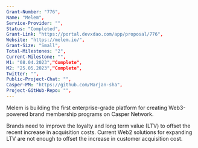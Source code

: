 ```yaml
---
Grant-Number: "776",
Name: "Melem",
Service-Provider: "",
Status: "Completed",
Grant-Link: "https://portal.devxdao.com/app/proposal/776",
Website: "https://melem.io/",
Grant-Size: "Small",
Total-Milestones: "2",
Current-Milestone: "",
M1: "08.04.2023","Complete",
M2: "25.05.2023","Complete",
Twitter: "",
Public-Project-Chat: "",
Casper-PM: "https://github.com/Marjan-sha",
Project-GitHub-Repo: "",
---
```

<!--lang:en--> 
Melem is building the first enterprise-grade platform for creating Web3-powered brand membership programs on Casper Network.

Brands need to improve the loyalty and long term value (LTV) to offset the recent increase in acquisition costs. Current Web2 solutions for expanding LTV are not enough to offset the increase in customer acquisition cost.
<!--lang:es--] 
Mlem está construyendo la primera plataforma de nivel empresarial para crear programas de membresía de marca impulsados ​​por Web3 en Casper Network. 

Las marcas necesitan mejorar la lealtad y el valor a largo plazo (LTV) para compensar el aumento reciente en los costos de adquisición. Las soluciones Web2 actuales para expandir LTV no son suficientes para compensar el aumento en el costo de adquisición de clientes.
<!--lang:de--] 
Mlem baut die erste Unternehmensplattform für die Erstellung von Web3-gestützten Markenmitgliedschaftsprogrammen im Casper Network auf. 

Marken müssen die Loyalität und den langfristigen Wert (LTV) verbessern, um den jüngsten Anstieg der Akquisitionskosten auszugleichen. Aktuelle Web2-Lösungen zur Erweiterung des LTV reichen nicht aus, um den Anstieg der Kundenakquisekosten auszugleichen.
<!--lang:fr--] 
Mlem construit la première plate-forme d'entreprise pour créer des programmes d'adhésion de marque basés sur Web3 sur Casper Network. 

Les marques doivent améliorer la fidélité et la valeur à long terme (LTV) pour compenser la récente augmentation des coûts d'acquisition. Les solutions Web2 actuelles d'expansion de la LTV ne suffisent pas à compenser l'augmentation du coût d'acquisition client.
<!--lang:pl--] 
Mlem buduje pierwszą platformę klasy korporacyjnej do tworzenia programów członkostwa marki opartych na Web3 w Casper Network. 

Marki muszą poprawić lojalność i wartość długoterminową (LTV), aby zrównoważyć niedawny wzrost kosztów akwizycji. Obecne rozwiązania Web2 do zwiększania LTV nie wystarczą, aby zrekompensować wzrost kosztów pozyskania klienta.
<!--lang:uk--] 
Mlem створює першу платформу корпоративного рівня для створення програм членства брендів на базі Web3 у мережі Casper. 

Брендам потрібно покращити лояльність і довгострокову цінність (LTV), щоб компенсувати нещодавнє збільшення витрат на придбання. Поточних рішень Web2 для розширення LTV недостатньо, щоб компенсувати зростання вартості залучення клієнтів.
[!--lang:*-->  
